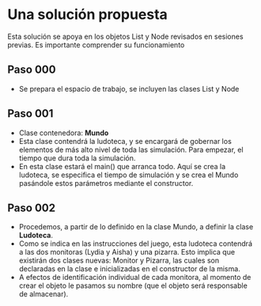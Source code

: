# Una solución propuesta

Esta solución se apoya en los objetos List y Node revisados en sesiones previas. Es importante comprender su funcionamiento

## Paso 000

- Se prepara el espacio de trabajo, se incluyen las clases List y Node

## Paso 001

- Clase contenedora: **Mundo**
- Esta clase contendrá la ludoteca, y se encargará de gobernar los elementos de más alto nivel de toda las simulación. Para empezar, el tiempo que dura toda la simulación.
- En esta clase estará el main() que arranca todo. Aquí se crea la ludoteca, se especifica el tiempo de simulación y se crea el Mundo pasándole estos parámetros mediante el constructor.

## Paso 002

- Procedemos, a partir de lo definido en la clase Mundo, a definir la clase **Ludoteca**.
- Como se indica en las instrucciones del juego, esta ludoteca contendrá a las dos monitoras (Lydia y Aisha) y una pizarra. Esto implica que existirán dos clases nuevas: Monitor y Pizarra, las cuales son declaradas en la clase e inicializadas en el constructor de la misma.
- A efectos de identificación individual de cada monitora, al momento de crear el objeto le pasamos su nombre (que el objeto será responsable de almacenar).

